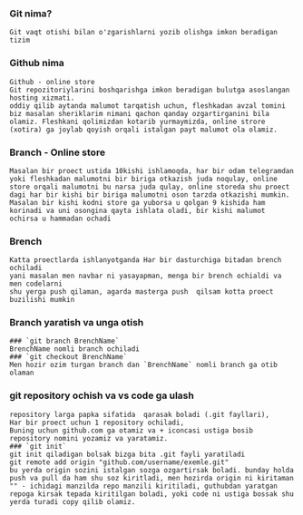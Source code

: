 ### Git nima?
    Git vaqt otishi bilan o'zgarishlarni yozib olishga imkon beradigan tizim

### Github nima
    Github - online store
    Git repozitoriylarini boshqarishga imkon beradigan bulutga asoslangan hosting xizmati.
    oddiy qilib aytanda malumot tarqatish uchun, fleshkadan avzal tomini biz masalan sheriklarim nimani qachon qanday ozgartirganini bila olamiz. Fleshkani qolimizdan kotarib yurmaymizda, online strore (xotira) ga joylab qoyish orqali istalgan payt malumot ola olamiz.

### Branch -  Online store
    Masalan bir proect ustida 10kishi ishlamoqda, har bir odam telegramdan yoki fleshkadan malumotni bir biriga otkazish juda noqulay, online store orqali malumotni bu narsa juda qulay, online storeda shu proect dagi har bir kishi bir biriga malumotni oson tarzda otkazishi mumkin. Masalan bir kishi kodni store ga yuborsa u qolgan 9 kishida ham korinadi va uni osongina qayta ishlata oladi, bir kishi malumot ochirsa u hammadan ochadi
### Brench 
    Katta proectlarda ishlanyotganda Har bir dasturchiga bitadan brench ochiladi
    yani masalan men navbar ni yasayapman, menga bir brench ochialdi va men codelarni
    shu yerga push qilaman, agarda masterga push  qilsam kotta proect buzilishi mumkin

### Branch yaratish va unga otish
    ### `git branch BrenchName`  
    BrenchName nomli branch ochiladi
    ### `git checkout BrenchName`
    Men hozir ozim turgan branch dan `BrenchName` nomli branch ga otib olaman

### git repository ochish va vs code ga ulash
    repository larga papka sifatida  qarasak boladi (.git fayllari),
    Har bir proect uchun 1 repository ochiladi,
    Buning uchun github.com ga otamiz va + iconcasi ustiga bosib repository nomini yozamiz va yaratamiz.
    ### `git init`
    git init qiladigan bolsak bizga bita .git fayli yaratiladi
    git remote add origin "github.com/username/exemle.git"
    bu yerda origin sozini istalgan sozga ozgartirsak boladi. bunday holda push va pull da ham shu soz kiritladi, men hozirda origin ni kiritaman
    "" - ichidagi manzilda repo manzili kiritiladi, guthubdan yaratgan repoga kirsak tepada kiritilgan boladi, yoki code ni ustiga bossak shu yerda turadi copy qilib olamiz.